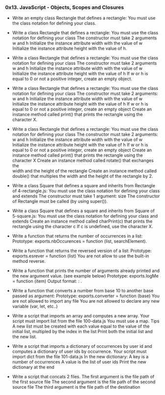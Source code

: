 ### 0x13. JavaScript - Objects, Scopes and Closures

- Write an empty class Rectangle that defines a rectangle:
  You must use the class notation for defining your class.

- Write a class Rectangle that defines a rectangle:
  You must use the class notation for defining your class
  The constructor must take 2 arguments w and h
  Initialize the instance attribute width with the value of w
  Initialize the instance attribute height with the value of h.

- Write a class Rectangle that defines a rectangle:
  You must use the class notation for defining your class
  The constructor must take 2 arguments w and h
  Initialize the instance attribute width with the value of w
  Initialize the instance attribute height with the value of h
  If w or h is equal to 0 or not a positive integer, create an
  empty object.

- Write a class Rectangle that defines a rectangle:
  You must use the class notation for defining your class
  The constructor must take 2 arguments: w and h
  Initialize the instance attribute width with the value of w
  Initialize the instance attribute height with the value of h
  If w or h is equal to 0 or not a positive integer, create an
  empty object
  Create an instance method called print() that prints the
  rectangle using the character X.

- Write a class Rectangle that defines a rectangle:
  You must use the class notation for defining your class
  The constructor must take 2 arguments: w and h
  Initialize the instance attribute width with the value of w
  Initialize the instance attribute height with the value of h
  If w or h is equal to 0 or not a positive integer, create an
  empty object
  Create an instance method called print() that prints the
  rectangle using the character X
  Create an instance method called rotate() that exchanges the\
  width and the height of the rectangle
  Create an instance method called double() that multiples the
  width and the height of the rectangle by 2.

- Write a class Square that defines a square and inherits from
  Rectangle of 4-rectangle.js:
  You must use the class notation for defining your class and extends
  The constructor must take 1 argument: size
  The constructor of Rectangle must be called (by using super()).

- Write a class Square that defines a square and inherits from
  Square of 5-square.js:
  You must use the class notation for defining your class and extends
  Create an instance method called charPrint(c) that prints the
  rectangle using the character c
  If c is undefined, use the character X.

- Write a function that returns the number of occurrences in a list:
  Prototype: exports.nbOccurences = function (list, searchElement).

- Write a function that returns the reversed version of a list:
  Prototype: exports.esrever = function (list)
  You are not allow to use the built-in method reverse.

- Write a function that prints the number of arguments already
  printed and the new argument value. (see example below)
  Prototype: exports.logMe = function (item)
  Output format: <number arguments already printed>:
  <current argument value>.

- Write a function that converts a number from base 10 to another
  base passed as argument:
  Prototype: exports.converter = function (base)
  You are not allowed to import any file
  You are not allowed to declare any new variable (var, let, etc..)

- Write a script that imports an array and computes a new array.
  Your script must import list from the file 100-data.js
  You must use a map. Tips
  A new list must be created with each value equal to
  the value of the initial list, multipled by the index in the list
  Print both the initial list and the new list.

- Write a script that imports a dictionary of occurrences
  by user id and computes a dictionary of user ids by occurrence.
  Your script must import dict from the file 101-data.js
  In the new dictionary:
  A key is a number of occurrences
  A value is the list of user ids
  Print the new dictionary at the end

- Write a script that concats 2 files.
  The first argument is the file path of the first source file
  The second argument is the file path of the second source file
  The third argument is the file path of the destination
